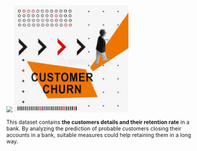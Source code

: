 <p float="left">
  <img src="![Uploading image.png…]()
" width="300" />
  <img src="https://github.com/shanusaras/Deep_Learning_projects/blob/main/Bank_Customer_Churn_prediction/img1.jpg" width="300" />
</p>

This dataset contains **the customers details and their retention rate** in a bank.  By analyzing the prediction of probable customers closing their accounts in a bank, suitable measures could help retaining them in a long way. 
